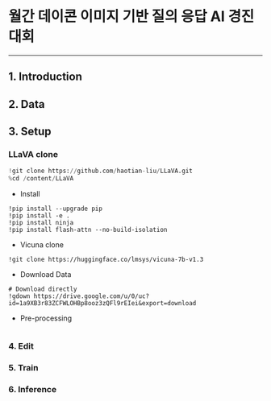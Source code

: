 # 월간 데이콘 이미지 기반 질의 응답 AI 경진대회
-----------------------------------
## 1. Introduction

## 2. Data

## 3. Setup

### LLaVA clone
```python
!git clone https://github.com/haotian-liu/LLaVA.git
%cd /content/LLaVA
```

* Install
```
!pip install --upgrade pip
!pip install -e .
!pip install ninja
!pip install flash-attn --no-build-isolation
```

* Vicuna clone
```
!git clone https://huggingface.co/lmsys/vicuna-7b-v1.3
```

* Download Data
```
# Download directly
!gdown https://drive.google.com/u/0/uc?id=1a9XB3r83ZCFWLOHBp8ooz3zQFl9rEIei&export=download
```

* Pre-processing
```

```

### 4. Edit

### 5. Train

### 6. Inference


